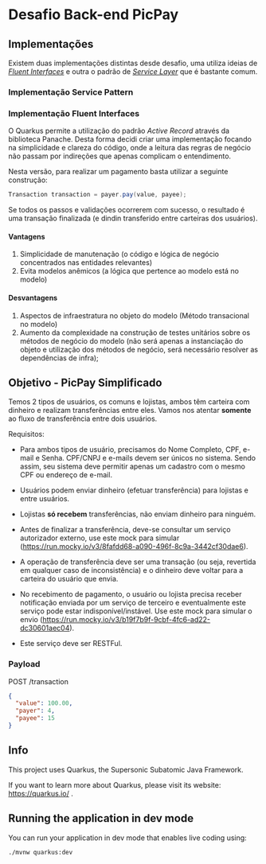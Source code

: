 # Desafio Back-end PicPay

## Implementações

Existem duas implementações distintas desde desafio, uma utiliza ideias de [_Fluent Interfaces_](https://github.com/tacsio/simple-picpay/tree/main) e outra o padrão de
[_Service Layer_](https://github.com/tacsio/simple-picpay/tree/service-pattern) que é bastante comum.  

### Implementação Service Pattern

### Implementação Fluent Interfaces
O Quarkus permite a utilização do padrão _Active Record_ através da biblioteca Panache. Desta forma decidi criar uma 
implementação focando na simplicidade e clareza do código, onde a leitura das regras de negócio não passam por indireções
que apenas complicam o entendimento.

Nesta versão, para realizar um pagamento basta utilizar a seguinte construção:
```java
Transaction transaction = payer.pay(value, payee);
```
Se todos os passos e validações ocorrerem com sucesso, o resultado é uma transação finalizada (e dindin transferido entre
carteiras dos usuários).

#### Vantagens
1. Simplicidade de manutenação (o código e lógica de negócio concentrados nas entidades relevantes)
2. Evita modelos anêmicos (a lógica que pertence ao modelo está no modelo)

#### Desvantagens
1. Aspectos de infraestratura no objeto do modelo (Método transacional no modelo)
2. Aumento da complexidade na construção de testes unitários sobre os métodos de negócio do modelo (não será apenas a 
   instanciação do objeto e utilização dos métodos de negócio, será necessário resolver as dependências de infra);


## Objetivo - PicPay Simplificado

Temos 2 tipos de usuários, os comuns e lojistas, ambos têm carteira com dinheiro e realizam transferências entre eles.
Vamos nos atentar **somente** ao fluxo de transferência entre dois usuários.

Requisitos:

- Para ambos tipos de usuário, precisamos do Nome Completo, CPF, e-mail e Senha. CPF/CNPJ e e-mails devem ser únicos no
  sistema. Sendo assim, seu sistema deve permitir apenas um cadastro com o mesmo CPF ou endereço de e-mail.

- Usuários podem enviar dinheiro (efetuar transferência) para lojistas e entre usuários.

- Lojistas **só recebem** transferências, não enviam dinheiro para ninguém.

- Antes de finalizar a transferência, deve-se consultar um serviço autorizador externo, use este mock para
  simular (https://run.mocky.io/v3/8fafdd68-a090-496f-8c9a-3442cf30dae6).

- A operação de transferência deve ser uma transação (ou seja, revertida em qualquer caso de inconsistência) e o
  dinheiro deve voltar para a carteira do usuário que envia.

- No recebimento de pagamento, o usuário ou lojista precisa receber notificação enviada por um serviço de terceiro e
  eventualmente este serviço pode estar indisponível/instável. Use este mock para simular o
  envio (https://run.mocky.io/v3/b19f7b9f-9cbf-4fc6-ad22-dc30601aec04).

- Este serviço deve ser RESTFul.

### Payload

POST /transaction

```json
{
  "value": 100.00,
  "payer": 4,
  "payee": 15
}
```

## Info

This project uses Quarkus, the Supersonic Subatomic Java Framework.

If you want to learn more about Quarkus, please visit its website: https://quarkus.io/ .

## Running the application in dev mode

You can run your application in dev mode that enables live coding using:

```
./mvnw quarkus:dev
```
